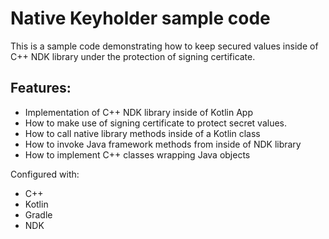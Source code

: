 # Native Keyholder sample code 

This is a sample code demonstrating how to keep secured values inside of C++ NDK library under the protection of signing certificate.

## Features:

* Implementation of C++ NDK library inside of Kotlin App
* How to make use of signing certificate to protect secret values.
* How to call native library methods inside of a Kotlin class
* How to invoke Java framework methods from inside of NDK library
* How to implement C++ classes wrapping Java objects

Configured with:

- C++
- Kotlin
- Gradle
- NDK








